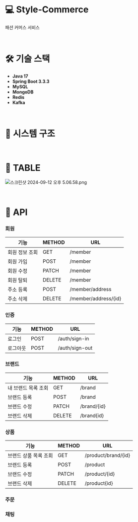 # 💻 Style-Commerce
패션 커머스 서비스

<br>

# 🛠️ 기술 스택
* **Java 17**
* **Spring Boot 3.3.3**
* **MySQL**
* **MongoDB**
* **Redis**
* **Kafka**

<br>

# 🧩 시스템 구조

<br>

# 📄 TABLE
![스크린샷 2024-09-12 오후 5.06.58.png](..%2F%EC%8A%A4%ED%81%AC%EB%A6%B0%EC%83%B7%202024-09-12%20%EC%98%A4%ED%9B%84%205.06.58.png)

<br>

# 📜 API
### 회원
| 기능       | METHOD | URL                  |
|----------|--------|----------------------|
| 회원 정보 조회 | GET    | /member              |
| 회원 가입    | POST   | /member              |
| 회원 수정    | PATCH  | /member              |
| 회원 탈퇴    | DELETE | /member              |
| 주소 등록    | POST   | /member/address      |
| 주소 삭제    | DELETE | /member/address/{id} |

### 인증
| 기능   | METHOD | URL            |
|------|--------|----------------|
| 로그인  | POST   | /auth/sign-in  |
| 로그아웃 | POST   | /auth/sign-out |

### 브랜드
| 기능          | METHOD | URL         |
|-------------|--------|-------------|
| 내 브랜드 목록 조회 | GET    | /brand      |
| 브랜드 등록      | POST   | /brand      |
| 브랜드 수정      | PATCH  | /brand/{id} |
| 브랜드 삭제      | DELETE | /brand{id}  |

### 상품
| 기능           | METHOD | URL                 |
|--------------|--------|---------------------|
| 브랜드 상품 목록 조회 | GET    | /product/brand/{id} |
| 브랜드 등록       | POST   | /product            |
| 브랜드 수정       | PATCH  | /product/{id}       |
| 브랜드 삭제       | DELETE | /product{id}        |

### 주문

### 채팅
